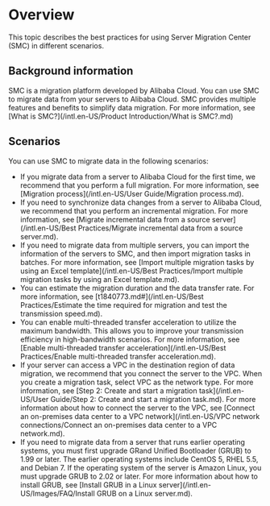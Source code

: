 # Overview

This topic describes the best practices for using Server Migration Center \(SMC\) in different scenarios.

## Background information

SMC is a migration platform developed by Alibaba Cloud. You can use SMC to migrate data from your servers to Alibaba Cloud. SMC provides multiple features and benefits to simplify data migration. For more information, see [What is SMC?](/intl.en-US/Product Introduction/What is SMC?.md)

## Scenarios

You can use SMC to migrate data in the following scenarios:

-   If you migrate data from a server to Alibaba Cloud for the first time, we recommend that you perform a full migration. For more information, see [Migration process](/intl.en-US/User Guide/Migration process.md).
-   If you need to synchronize data changes from a server to Alibaba Cloud, we recommend that you perform an incremental migration. For more information, see [Migrate incremental data from a source server](/intl.en-US/Best Practices/Migrate incremental data from a source server.md).
-   If you need to migrate data from multiple servers, you can import the information of the servers to SMC, and then import migration tasks in batches. For more information, see [Import multiple migration tasks by using an Excel template](/intl.en-US/Best Practices/Import multiple migration tasks by using an Excel template.md).
-   You can estimate the migration duration and the data transfer rate. For more information, see [t1840773.md\#](/intl.en-US/Best Practices/Estimate the time required for migration and test the transmission speed.md).
-   You can enable multi-threaded transfer acceleration to utilize the maximum bandwidth. This allows you to improve your transmission efficiency in high-bandwidth scenarios. For more information, see [Enable multi-threaded transfer acceleration](/intl.en-US/Best Practices/Enable multi-threaded transfer acceleration.md).
-   If your server can access a VPC in the destination region of data migration, we recommend that you connect the server to the VPC. When you create a migration task, select VPC as the network type. For more information, see [Step 2: Create and start a migration task](/intl.en-US/User Guide/Step 2: Create and start a migration task.md). For more information about how to connect the server to the VPC, see [Connect an on-premises data center to a VPC network](/intl.en-US/VPC network connections/Connect an on-premises data center to a VPC network.md).
-   If you need to migrate data from a server that runs earlier operating systems, you must first upgrade GRand Unified Bootloader \(GRUB\) to 1.99 or later. The earlier operating systems include CentOS 5, RHEL 5.5, and Debian 7. If the operating system of the server is Amazon Linux, you must upgrade GRUB to 2.02 or later. For more information about how to install GRUB, see [Install GRUB in a Linux server](/intl.en-US/Images/FAQ/Install GRUB on a Linux server.md).

